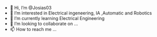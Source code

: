 - 👋 Hi, I’m @Josias03
- 👀 I’m interested in Electrical ingeneering, IA ,Automatic and Robotics
- 🌱 I’m currently learning Electrical Engineering
- 💞️ I’m looking to collaborate on ...
- 📫 How to reach me ...

<!---
Josias03/Josias03 is a ✨ special ✨ repository because its `README.md` (this file) appears on your GitHub profile.
You can click the Preview link to take a look at your changes.
--->
